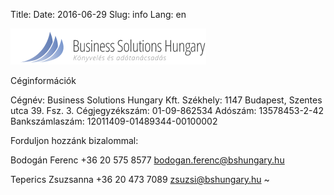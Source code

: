 Title: 
Date: 2016-06-29
Slug: info
Lang: en

![alt text](/images/logo.png "Logo Title Text 1")

Céginformációk

Cégnév: Business Solutions Hungary Kft.
Székhely: 1147 Budapest, Szentes utca 39. Fsz. 3.
Cégjegyzékszám: 01-09-862534
Adószám: 13578453-2-42
Bankszámlaszám: 12011409-01489344-00100002

Forduljon hozzánk bizalommal:

Bodogán Ferenc
+36 20 575 8577 
bodogan.ferenc@bshungary.hu
 
Teperics Zsuzsanna 
+36 20 473 7089 
zsuzsi@bshungary.hu
~
